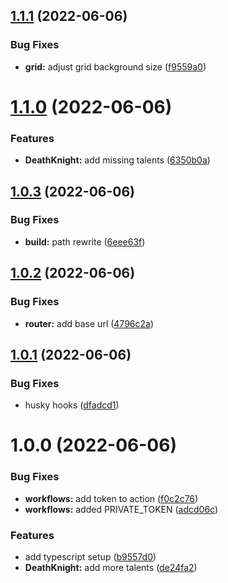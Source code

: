 ## [1.1.1](https://github.com/Tjark-Kuehl/dragonflight-talenttrees/compare/v1.1.0...v1.1.1) (2022-06-06)


### Bug Fixes

* **grid:** adjust grid background size ([f9559a0](https://github.com/Tjark-Kuehl/dragonflight-talenttrees/commit/f9559a0f6493386cf16b38135a9e4ae848b2944f))

# [1.1.0](https://github.com/Tjark-Kuehl/dragonflight-talenttrees/compare/v1.0.3...v1.1.0) (2022-06-06)


### Features

* **DeathKnight:** add missing talents ([6350b0a](https://github.com/Tjark-Kuehl/dragonflight-talenttrees/commit/6350b0abec5931fa2e34d3befba34ca878c0de76))

## [1.0.3](https://github.com/Tjark-Kuehl/dragonflight-talenttrees/compare/v1.0.2...v1.0.3) (2022-06-06)


### Bug Fixes

* **build:** path rewrite ([6eee63f](https://github.com/Tjark-Kuehl/dragonflight-talenttrees/commit/6eee63fbc8ce1a2afb2c8169b3224e9d793986c0))

## [1.0.2](https://github.com/Tjark-Kuehl/dragonflight-talenttrees/compare/v1.0.1...v1.0.2) (2022-06-06)


### Bug Fixes

* **router:** add base url ([4796c2a](https://github.com/Tjark-Kuehl/dragonflight-talenttrees/commit/4796c2a79ccf423e018caab83161360d4b0f06ba))

## [1.0.1](https://github.com/Tjark-Kuehl/dragonflight-talenttrees/compare/v1.0.0...v1.0.1) (2022-06-06)


### Bug Fixes

* husky hooks ([dfadcd1](https://github.com/Tjark-Kuehl/dragonflight-talenttrees/commit/dfadcd1a88069ce8704a77b3b77b59443313184e))

# 1.0.0 (2022-06-06)


### Bug Fixes

* **workflows:** add token to action ([f0c2c76](https://github.com/Tjark-Kuehl/dragonflight-talenttrees/commit/f0c2c763d7c57d639f0c8384b7aaff5dc0434847))
* **workflows:** added PRIVATE_TOKEN ([adcd06c](https://github.com/Tjark-Kuehl/dragonflight-talenttrees/commit/adcd06cab0da44f0619f61a6f564bac24071b66b))


### Features

* add typescript setup ([b9557d0](https://github.com/Tjark-Kuehl/dragonflight-talenttrees/commit/b9557d0caa4e60292dd2bdb7a77741a289ac1c51))
* **DeathKnight:** add more talents ([de24fa2](https://github.com/Tjark-Kuehl/dragonflight-talenttrees/commit/de24fa2c81bbfeb0926900b8fcf7dfb3269f1941))
